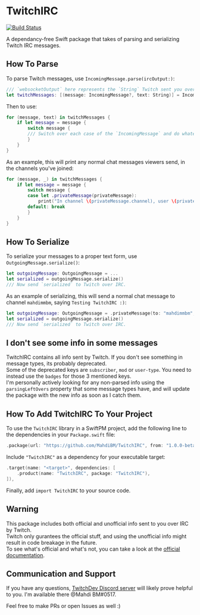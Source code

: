 # TwitchIRC

[![Build Status](https://github.com/MahdiBM/TwitchIRC/actions/workflows/tests.yml/badge.svg)](https://github.com/MahdiBM/TwitchIRC/actions/workflows/tests.yml)
 
A dependancy-free Swift package that takes of parsing and serializing Twitch IRC messages.

## How To Parse

To parse Twitch messages, use `IncomingMessage.parse(ircOutput:)`:
```swift
/// `websocketOutput` here represents the `String` Twitch sent you over IRC.
let twitchMessages: [(message: IncomingMessage?, text: String)] = IncomingMessage.parse(ircOutput: websocketOutput)
```
Then to use:
```swift
for (message, text) in twitchMessages {
    if let message = message {
        switch message {
        /// Switch over each case of the `IncomingMessage` and do whatever you want.
        }
    }
}
```
As an example, this will print any normal chat messages viewers send, in the channels you've joined:
```swift
for (message, _) in twitchMessages {
    if let message = message {
        switch message {
        case let .privateMessage(privateMessage):
            print("In channel \(privateMessage.channel), user \(privateMessage.displayName) sent a message: \(privateMessage.message)")
        default: break
        }
    }
}
```

## How To Serialize

To serialize your messages to a proper text form, use `OutgoingMessage.serialize()`:
```swift
let outgoingMessage: OutgoingMessage = ...
let serialized = outgoingMessage.serialize()
/// Now send `serialized` to Twitch over IRC.
```
As an example of serializing, this will send a normal chat message to channel `mahdimmbm`, saying `Testing TwitchIRC :)`:
```swift
let outgoingMessage: OutgoingMessage = .privateMessage(to: "mahdimmbm", message: "Testing TwitchIRC :)")
let serialized = outgoingMessage.serialize()
/// Now send `serialized` to Twitch over IRC.
```

## I don't see some info in some messages

TwitchIRC contains all info sent by Twitch. If you don't see something in message types, its probably deprecated.    
Some of the deprecated keys are `subscriber`, `mod` or `user-type`. You need to instead use the `badges` for those 3 mentioned keys.   
I'm personally actively looking for any non-parsed info using the `parsingLeftOvers` property that some message types have, and will update the package with the new info as soon as I catch them.

## How To Add TwitchIRC To Your Project

To use the `TwitchIRC` library in a SwiftPM project, 
add the following line to the dependencies in your `Package.swift` file:

```swift
.package(url: "https://github.com/MahdiBM/TwitchIRC", from: "1.0.0-beta"),
```

Include `"TwitchIRC"` as a dependency for your executable target:

```swift
.target(name: "<target>", dependencies: [
    .product(name: "TwitchIRC", package: "TwitchIRC"),
]),
```

Finally, add `import TwitchIRC` to your source code.

## Warning

This package includes both official and unofficial info sent to you over IRC by Twitch.   
Twitch only gurantees the official stuff, and using the unofficial info might result in code breakage in the future.   
To see what's official and what's not, you can take a look at the [official documentation](https://dev.twitch.tv/docs/irc).

## Communication and Support

If you have any questions, [TwitchDev Discord server](https://discord.gg/twitchdev) will likely prove helpful to you. I'm available there @Mahdi BM#0517.   

Feel free to make PRs or open Issues as well :)
